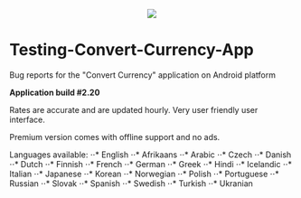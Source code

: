 <p align="center">
  <img src="https://image.ibb.co/jpKCmc/Screenshot_2018_01_29_11_38_22.png">
  
  # Testing-Convert-Currency-App
  Bug reports for the "Convert Currency" application on Android platform
  
  **Application build #2.20**
  </p>

Rates are accurate and are updated hourly.
Very user friendly user interface.

Premium version comes with offline support and no ads.

Languages available: 
⋅⋅* English
⋅⋅* Afrikaans
⋅⋅* Arabic
⋅⋅* Czech
⋅⋅* Danish
⋅⋅* Dutch
⋅⋅* Finnish
⋅⋅* French
⋅⋅* German
⋅⋅* Greek
⋅⋅* Hindi
⋅⋅* Icelandic
⋅⋅* Italian
⋅⋅* Japanese
⋅⋅* Korean
⋅⋅* Norwegian
⋅⋅* Polish
⋅⋅* Portuguese
⋅⋅* Russian
⋅⋅* Slovak
⋅⋅* Spanish
⋅⋅* Swedish
⋅⋅* Turkish
⋅⋅* Ukranian
